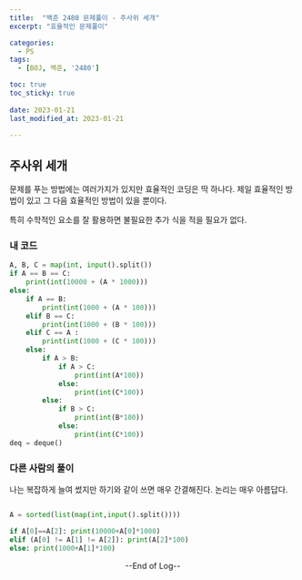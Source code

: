 ```yaml
---
title:  "백준 2480 문제풀이 - 주사위 세개" 
excerpt: "효율적인 문제풀이"

categories:
  - PS
tags:
  - [BOJ, 백준, '2480']

toc: true
toc_sticky: true
 
date: 2023-01-21
last_modified_at: 2023-01-21

---
```


## 주사위 세개

문제를 푸는 방법에는 여러가지가 있지만 효율적인 코딩은 딱 하나다.
제일 효율적인 방법이 있고 그 다음 효율적인 방법이 있을 뿐이다.

특히 수학적인 요소를 잘 활용하면 불필요한 추가 식을 적을 필요가 없다.


### 내 코드

```python
A, B, C = map(int, input().split())
if A == B == C:
    print(int(10000 + (A * 1000)))
else:
    if A == B:
        print(int(1000 + (A * 100)))
    elif B == C:
        print(int(1000 + (B * 100)))
    elif C == A :
        print(int(1000 + (C * 100)))
    else:    
        if A > B:
            if A > C:
                print(int(A*100))
            else:
                print(int(C*100))
        else:
            if B > C:
                print(int(B*100))
            else:
                print(int(C*100))
deq = deque()
```

### 다른 사람의 풀이

나는 복잡하게 늘여 썼지만 하기와 같이 쓰면 매우 간결해진다.
논리는 매우 아름답다.

```python

A = sorted(list(map(int,input().split())))

if A[0]==A[2]: print(10000+A[0]*1000)
elif (A[0] != A[1] != A[2]): print(A[2]*100)
else: print(1000+A[1]*100)

```



<center> --End of Log-- </center>

